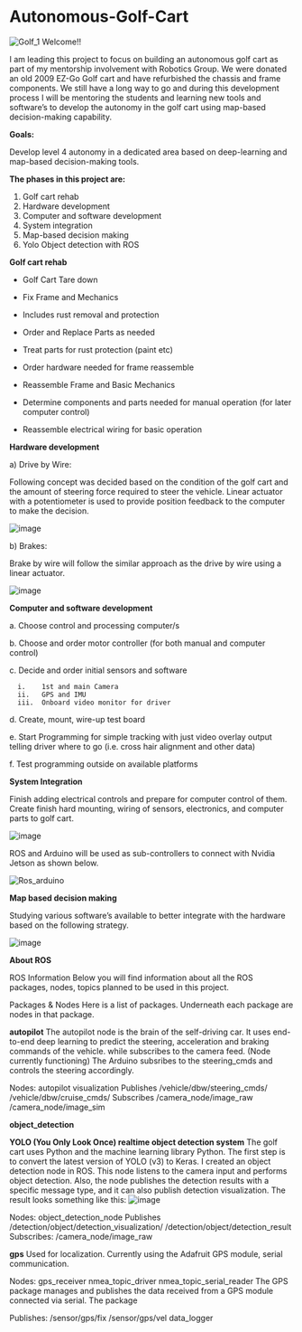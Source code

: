 # Autonomous-Golf-Cart
![Golf_1](https://user-images.githubusercontent.com/91168380/134340803-c8f8d126-19d8-417f-809b-033782340e08.jpg)
Welcome!!

I am leading this project to focus on building an autonomous golf cart as part of my mentorship involvement with Robotics Group. We were donated an old 2009 EZ-Go Golf cart and have refurbished the chassis and frame components. We still have a long way to go and during this development process I will be mentoring the students and learning new tools and software’s to develop the autonomy in the golf cart using map-based decision-making capability.

**Goals:**

Develop level 4 autonomy in a dedicated area based on deep-learning and map-based decision-making tools.

**The phases in this project are:**
1.	Golf cart rehab 
2.	Hardware development
3.	Computer and software development
4.	System integration
5.	Map-based decision making
6.	Yolo Object detection with ROS

**Golf cart rehab**

- Golf Cart Tare down

- Fix Frame and Mechanics

- Includes rust removal and protection

- Order and Replace Parts as needed

- Treat parts for rust protection (paint etc)

- Order hardware needed for frame reassemble

- Reassemble Frame and Basic Mechanics

- Determine components and parts needed for manual operation (for later computer control)

- Reassemble electrical wiring for basic operation

**Hardware development**

a)	Drive by Wire:

Following concept was decided based on the condition of the golf cart and the amount of steering force required to steer the vehicle. Linear actuator with a potentiometer is used to provide position feedback to the computer to make the decision.

![image](https://user-images.githubusercontent.com/91168380/139088064-c8d1cf72-e4c4-46b3-b703-34d55c4ae55d.png)

b)	Brakes:

Brake by wire will follow the similar approach as the drive by wire using a linear actuator.

![image](https://user-images.githubusercontent.com/91168380/139088154-2997af85-dea4-40b3-8803-989cea08aceb.png)

**Computer and software development**

a.	Choose control and processing computer/s

b.	Choose and order motor controller (for both manual and computer control)

c.	Decide and order initial sensors and software

      i.	1st and main Camera
      ii.	GPS and IMU
      iii.	Onboard video monitor for driver
      
d.	Create, mount, wire-up test board

e.	Start Programming for simple tracking with just video overlay output telling driver where to go (i.e. cross hair alignment and other data)

f.	Test programming outside on available platforms 

**System Integration**

Finish adding electrical controls and prepare for computer control of them.
Create finish hard mounting, wiring of sensors, electronics, and computer parts to golf cart.

![image](https://user-images.githubusercontent.com/91168380/139088540-68cc2681-6ffe-4d46-818c-a80f294fc2e0.png)

ROS and Arduino will be used as sub-controllers to connect with Nvidia Jetson as shown below.

![Ros_arduino](https://user-images.githubusercontent.com/91168380/139174847-611eed5d-9777-4c33-97f9-f3e52ef59292.png)

**Map based decision making**

Studying various software’s available to better integrate with the hardware based on the following strategy.

![image](https://user-images.githubusercontent.com/91168380/139088646-ae8011ad-5b48-4496-9508-0858804beb11.png)


**About ROS**

ROS Information
Below you will find information about all the ROS packages, nodes, topics planned to be used in this project.

Packages & Nodes
Here is a list of packages. Underneath each package are nodes in that package.

**autopilot**
The autopilot node is the brain of the self-driving car. It uses end-to-end deep learning to predict the steering, acceleration and braking commands of the vehicle. while subscribes to the camera feed. (Node currently functioning) The Arduino subsribes to the steering_cmds and controls the steering accordingly.

Nodes:
autopilot
visualization
Publishes
/vehicle/dbw/steering_cmds/
/vehicle/dbw/cruise_cmds/
Subscribes
/camera_node/image_raw
/camera_node/image_sim

**object_detection**

**YOLO (You Only Look Once) realtime object detection system**
The golf cart uses Python and the machine learning library Python. The first step is to convert the latest version of YOLO (v3) to Keras. 
I created an object detection node in ROS. This node listens to the camera input and performs object detection. Also, the node publishes the detection results with a specific message type, and it can also publish detection visualization. The result looks something like this: 
![image](https://user-images.githubusercontent.com/91168380/159380264-145689eb-5aa0-40de-a275-01102133f5b9.png)

Nodes:
object_detection_node
Publishes
/detection/object/detection_visualization/
/detection/object/detection_result
Subscribes:
/camera_node/image_raw

**gps**
Used for localization. Currently using the Adafruit GPS module, serial communication.

Nodes:
gps_receiver
nmea_topic_driver
nmea_topic_serial_reader
The GPS package manages and publishes the data received from a GPS module connected via serial. The package

Publishes:
/sensor/gps/fix
/sensor/gps/vel
data_logger




